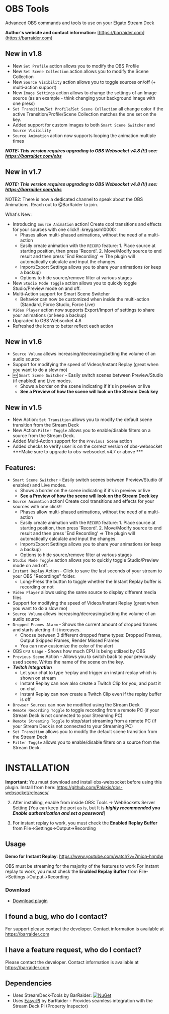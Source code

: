 # OBS Tools
Advanced OBS commands and tools to use on your Elgato Stream Deck

**Author's website and contact information:** [https://barraider.com](https://barraider.com)

## New in v1.8
- New `Set Profile` action allows you to modify the OBS Profile
- New `Set Scene Collection` action allows you to modify the Scene Collection
- New `Source Visibility` action allows you to toggle sources on/off (+ multi-action support)
- New `Image Settings` action allows to change the settings of an Image source (as an example - think changing your background image with one press)
- `Set Transition`/`Set Profile`/`Set Scene Collection` all change color if the active Transition/Profile/Scene Collection matches the one set on the key.
- Added support for custom images to both `Smart Scene Switcher` and `Source Visibility`
- `Source Animation` action now supports looping the animation multiple times

***NOTE: This version requires upgrading to OBS Websocket v4.8 (!!) see: https://barraider.com/obs***


## New in v1.7
***NOTE: This version requires upgrading to OBS Websocket v4.8 (!!) see: https://barraider.com/obs***

NOTE2: There is now a dedicated channel to speak about the OBS Animations. Reach out to @BarRaider to join.

What's New:
- Introducing `Source Animation` action! Create cool transitions and effects for your sources with one click!! :kreygasm10000: 
    - Phases allow multi-phased animations, without the need of a multi-action
	- Easily create animation with the `RECORD` feature: 1. Place source at starting position, then press 'Record'. 2. Move/Modify source to end result and then press 'End Recording' => The plugin will automatically calculate and input the changes.
	- Import/Export Settings allows you to share your animations (or keep a backup)
    - Options to hide source/remove filter at various stages
- New `Studio Mode Toggle` action allows you to quickly toggle Studio/Preview mode on and off.
- Multi-Action support for Smart Scene Switcher
    - Behavior can now be customized when inside the multi-action (Standard, Force Studio, Force Live)
- `Video Player` action now supports Export/Import of settings to share your animations (or keep a backup)
- Upgraded to OBS Websocket 4.8
- Refreshed the icons to better reflect each action

## New in v1.6
- `Source Volume` allows increasing/decreasing/setting the volume of an audio source
- Support for modifying the speed of Videos/Instant Replay (great when you want to do a slow mo)
- :new: `Smart Scene Switcher`  - Easily switch scenes between Preview/Studio (if enabled)  and Live modes. 
  - Shows a border on the scene indicating if it's in preview or live
  - **See a Preview of how the scene will look on the Stream Deck key**

## New in v1.5
- New Action: `Set Transition` allows you to modify the default scene transition from the Stream Deck
- New Action `Filter Toggle` allows you to enable/disable filters on a source from the Stream Deck.
- Added Multi-Action support for the `Previous Scene` action
- Added checks to verify user is on the correct version of obs-websocket
***Make sure to upgrade to obs-websocket v4.7 or above ***

## Features:
- `Smart Scene Switcher`  - Easily switch scenes between Preview/Studio (if enabled)  and Live modes. 
  - Shows a border on the scene indicating if it's in preview or live
  - **See a Preview of how the scene will look on the Stream Deck key**
- `Source Animation` action! Create cool transitions and effects for your sources with one click!! 
    - Phases allow multi-phased animations, without the need of a multi-action
	- Easily create animation with the `RECORD` feature: 1. Place source at starting position, then press 'Record'. 2. Move/Modify source to end result and then press 'End Recording' => The plugin will automatically calculate and input the changes.
	- Import/Export Settings allows you to share your animations (or keep a backup)
    - Options to hide source/remove filter at various stages
- `Studio Mode Toggle` action allows you to quickly toggle Studio/Preview mode on and off.
- `Instant Replay` Action - Click to save the last seconds of your stream to your OBS "Recordings" folder.
  - Long-Press the button to toggle whether the Instant Replay buffer is recording or not
- `Video Player` allows using the same source to display different media files
- Support for modifying the speed of Videos/Instant Replay (great when you want to do a slow mo)
- `Source Volume` allows increasing/decreasing/setting the volume of an audio source
- `Dropped Frames Alarm` - Shows the current amount of dropped frames and starts alerting if it increases.
  - Choose between 3 different dropped frame types: Dropped Frames, Output Skipped Frames, Render Missed Frames
  - You can now customize the color of the alert
- OBS `CPU Usage` - Shows how much CPU is being utilized by OBS
- `Previous Scene` Action - Allows you to switch back to your previously used scene. Writes the name of the scene on the key.
- ***Twitch Integration***
	- Let your chat to type !replay and trigger an instant replay which is shown on stream
    - Instant Replay can now also create a Twitch Clip for you, and post it on chat
    - Instant Replay can now create a Twitch Clip even if the replay buffer is off
- `Browser Sources` can now be modified using the Stream Deck
- `Remote Recording Toggle` to toggle recording from a remote PC (if your Stream Deck is not connected to your Streaming PC)
- `Remote Streaming Toggle` to stop/start streaming from a remote PC (if your Stream Deck is not connected to your Streaming PC)
- `Set Transition` allows you to modify the default scene transition from the Stream Deck
- `Filter Toggle` allows you to enable/disable filters on a source from the Stream Deck.


# INSTALLATION
**Important:** You must download and install obs-websocket before using this plugin. Install from here: https://github.com/Palakis/obs-websocket/releases/

2. After installing, enable from inside OBS: Tools -> WebSockets Server Setting 
[You can keep the port as is, but It is ***highly recommended you Enable authentication and set a password***]

3. For instant replay to work, you must check the **Enabled Replay Buffer** from File->Settings->Output->Recording

## Usage
**Demo for Instant Replay**: https://www.youtube.com/watch?v=7mioa-hnndw

OBS must be streaming for the majority of the features to work
For instant replay to work, you must check the **Enabled Replay Buffer** from File->Settings->Output->Recording

### Download

* [Download plugin](https://github.com/BarRaider/streamdeck-obstools/releases/)

## I found a bug, who do I contact?
For support please contact the developer. Contact information is available at https://barraider.com

## I have a feature request, who do I contact?
Please contact the developer. Contact information is available at https://barraider.com

## Dependencies
* Uses StreamDeck-Tools by BarRaider: [![NuGet](https://img.shields.io/nuget/v/streamdeck-tools.svg?style=flat)](https://www.nuget.org/packages/streamdeck-tools)
* Uses [Easy-PI](https://github.com/BarRaider/streamdeck-easypi) by BarRaider - Provides seamless integration with the Stream Deck PI (Property Inspector) 

